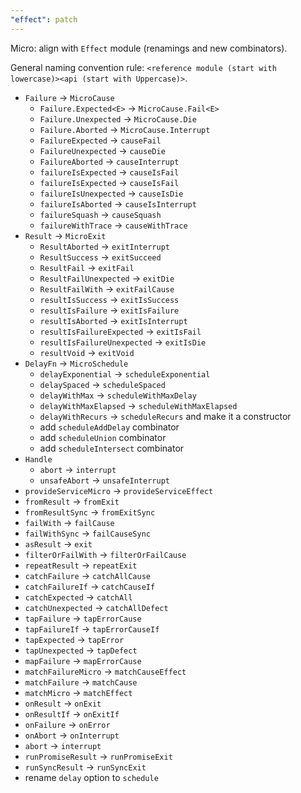 ```yaml
---
"effect": patch
---
```


Micro: align with `Effect` module (renamings and new combinators).

General naming convention rule: `<reference module (start with lowercase)><api (start with Uppercase)>`.

- `Failure` -> `MicroCause`
  - `Failure.Expected<E>` -> `MicroCause.Fail<E>`
  - `Failure.Unexpected` -> `MicroCause.Die`
  - `Failure.Aborted` -> `MicroCause.Interrupt`
  - `FailureExpected` -> `causeFail`
  - `FailureUnexpected` -> `causeDie`
  - `FailureAborted` -> `causeInterrupt`
  - `failureIsExpected` -> `causeIsFail`
  - `failureIsExpected` -> `causeIsFail`
  - `failureIsUnexpected` -> `causeIsDie`
  - `failureIsAborted` -> `causeIsInterrupt`
  - `failureSquash` -> `causeSquash`
  - `failureWithTrace` -> `causeWithTrace`
- `Result` -> `MicroExit`
  - `ResultAborted` -> `exitInterrupt`
  - `ResultSuccess` -> `exitSucceed`
  - `ResultFail` -> `exitFail`
  - `ResultFailUnexpected` -> `exitDie`
  - `ResultFailWith` -> `exitFailCause`
  - `resultIsSuccess` -> `exitIsSuccess`
  - `resultIsFailure` -> `exitIsFailure`
  - `resultIsAborted` -> `exitIsInterrupt`
  - `resultIsFailureExpected` -> `exitIsFail`
  - `resultIsFailureUnexpected` -> `exitIsDie`
  - `resultVoid` -> `exitVoid`
- `DelayFn` -> `MicroSchedule`
  - `delayExponential` -> `scheduleExponential`
  - `delaySpaced` -> `scheduleSpaced`
  - `delayWithMax` -> `scheduleWithMaxDelay`
  - `delayWithMaxElapsed` -> `scheduleWithMaxElapsed`
  - `delayWithRecurs` -> `scheduleRecurs` and make it a constructor
  - add `scheduleAddDelay` combinator
  - add `scheduleUnion` combinator
  - add `scheduleIntersect` combinator
- `Handle`
  - `abort` -> `interrupt`
  - `unsafeAbort` -> `unsafeInterrupt`
- `provideServiceMicro` -> `provideServiceEffect`
- `fromResult` -> `fromExit`
- `fromResultSync` -> `fromExitSync`
- `failWith` -> `failCause`
- `failWithSync` -> `failCauseSync`
- `asResult` -> `exit`
- `filterOrFailWith` -> `filterOrFailCause`
- `repeatResult` -> `repeatExit`
- `catchFailure` -> `catchAllCause`
- `catchFailureIf` -> `catchCauseIf`
- `catchExpected` -> `catchAll`
- `catchUnexpected` -> `catchAllDefect`
- `tapFailure` -> `tapErrorCause`
- `tapFailureIf` -> `tapErrorCauseIf`
- `tapExpected` -> `tapError`
- `tapUnexpected` -> `tapDefect`
- `mapFailure` -> `mapErrorCause`
- `matchFailureMicro` -> `matchCauseEffect`
- `matchFailure` -> `matchCause`
- `matchMicro` -> `matchEffect`
- `onResult` -> `onExit`
- `onResultIf` -> `onExitIf`
- `onFailure` -> `onError`
- `onAbort` -> `onInterrupt`
- `abort` -> `interrupt`
- `runPromiseResult` -> `runPromiseExit`
- `runSyncResult` -> `runSyncExit`
- rename `delay` option to `schedule`

